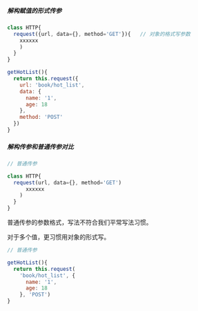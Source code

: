 ##### 解构赋值的形式传参

```js
class HTTP{
  request({url, data={}, method='GET'}){   // 对象的格式写参数 
    xxxxxx 
    )
  }
}
```

```js
getHotList(){
  return this.request({
    url: 'book/hot_list',
    data: {
      name: '1',
      age: 18
    },
    method: 'POST'
  })
}
```

##### 解构传参和普通传参对比

```js
// 普通传参

class HTTP{
  request(url, data={}, method='GET')
      xxxxxx
    )
  }
}
```

普通传参的参数格式，写法不符合我们平常写法习惯。

对于多个值，更习惯用对象的形式写。

```js
// 普通传参

getHotList(){
  return this.request(
    'book/hot_list', {
      name: '1',
      age: 18
    }, 'POST')
}
```
